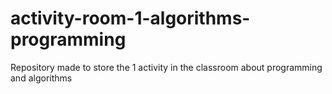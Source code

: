 # activity-room-1-algorithms-programming
Repository made to store the 1 activity in the classroom about programming and algorithms

